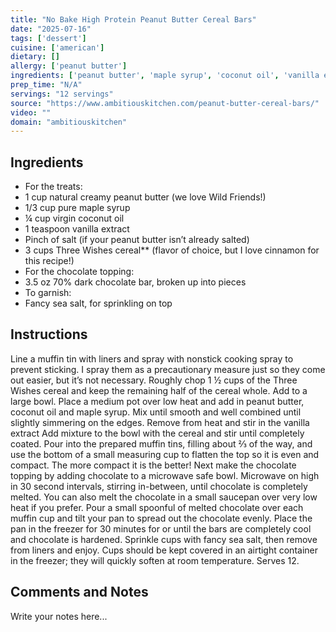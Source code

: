 ```yaml
---
title: "No Bake High Protein Peanut Butter Cereal Bars"
date: "2025-07-16"
tags: ['dessert']
cuisine: ['american']
dietary: []
allergy: ['peanut butter']
ingredients: ['peanut butter', 'maple syrup', 'coconut oil', 'vanilla extract', 'salt', 'wishes cereal', '% dark chocolate bar', 'fancy sea salt']
prep_time: "N/A"
servings: "12 servings"
source: "https://www.ambitiouskitchen.com/peanut-butter-cereal-bars/"
video: ""
domain: "ambitiouskitchen"
---
```


## Ingredients

- For the treats:
- 1 cup natural creamy peanut butter (we love Wild Friends!)
- 1/3 cup pure maple syrup
- ¼ cup virgin coconut oil
- 1 teaspoon vanilla extract
- Pinch of salt (if your peanut butter isn’t already salted)
- 3 cups Three Wishes cereal** (flavor of choice, but I love cinnamon for this recipe!)
- For the chocolate topping:
- 3.5 oz 70% dark chocolate bar, broken up into pieces
- To garnish:
- Fancy sea salt, for sprinkling on top

## Instructions

Line a muffin tin with liners and spray with nonstick cooking spray to prevent sticking. I spray them as a precautionary measure just so they come out easier, but it’s not necessary.
Roughly chop 1 ½ cups of the Three Wishes cereal and keep the remaining half of the cereal whole. Add to a large bowl.
Place a medium pot over low heat and add in peanut butter, coconut oil and maple syrup. Mix until smooth and well combined until slightly simmering on the edges. Remove from heat and stir in the vanilla extract
Add mixture to the bowl with the cereal and stir until completely coated. Pour into the prepared muffin tins, filling about ⅔ of the way, and use the bottom of a small measuring cup to flatten the top so it is even and compact. The more compact it is the better!
Next make the chocolate topping by adding chocolate to a microwave safe bowl. Microwave on high in 30 second intervals, stirring in-between, until chocolate is completely melted. You can also melt the chocolate in a small saucepan over very low heat if you prefer.
Pour a small spoonful of melted chocolate over each muffin cup and tilt your pan to spread out the chocolate evenly. Place the pan in the freezer for 30 minutes for or until the bars are completely cool and chocolate is hardened. Sprinkle cups with fancy sea salt, then remove from liners and enjoy. Cups should be kept covered in an airtight container in the freezer; they will quickly soften at room temperature. Serves 12.

## Comments and Notes

Write your notes here...